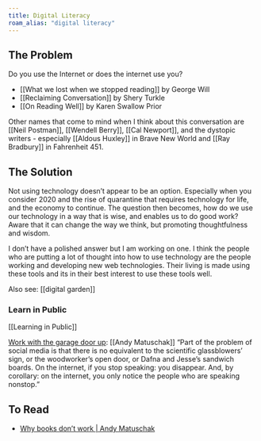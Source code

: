```yaml
---
title: Digital Literacy
roam_alias: "digital literacy"
---
```


## The Problem

Do you use the Internet or does the internet use you?

- [[What we lost when we stopped reading]] by George Will
- [[Reclaiming Conversation]] by Shery Turkle
- [[On Reading Well]] by Karen Swallow Prior

Other names that come to mind when I think about this conversation are [[Neil Postman]], [[Wendell Berry]], [[Cal Newport]], and the dystopic writers - especially [[Aldous Huxley]] in Brave New World and [[Ray Bradbury]] in Fahrenheit 451.

## The Solution

Not using technology doesn’t appear to be an option. Especially when you consider 2020 and the rise of quarantine that requires technology for life, and the economy to continue. The question then becomes, how do we use our technology in a way that is wise, and enables us to do good work? Aware that it can change the way we think, but promoting thoughtfulness and wisdom.

I don’t have a polished answer but I am working on one. I think the people who are putting a lot of thought into how to use technology are the people working and developing new web technologies. Their living is made using these tools and its in their best interest to use these tools well.

Also see: [[digital garden]]

### Learn in Public

[[Learning in Public]]

[Work with the garage door up](https://notes.andymatuschak.org/z21cgR9K3UcQ5a7yPsj2RUim3oM2TzdBByZu): [[Andy Matuschak]] “Part of the problem of social media is that there is no equivalent to the scientific glassblowers’ sign, or the woodworker’s open door, or Dafna and Jesse’s sandwich boards. On the internet, if you stop speaking: you disappear. And, by corollary: on the internet, you only notice the people who are speaking nonstop.”

## To Read

- [Why books don’t work | Andy Matuschak](https://andymatuschak.org/books/)
